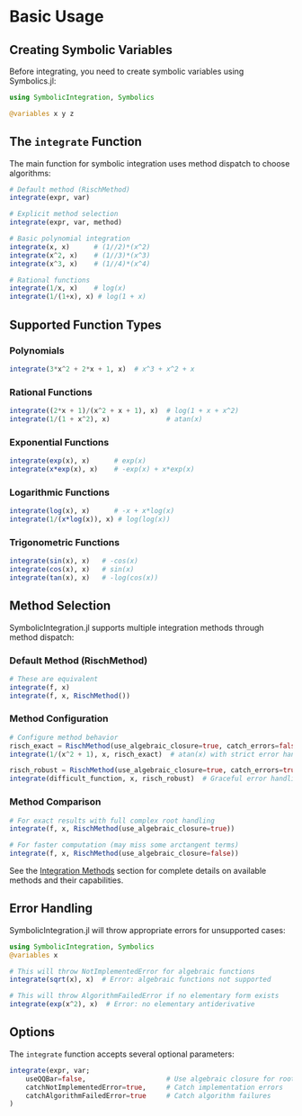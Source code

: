 # Basic Usage

## Creating Symbolic Variables

Before integrating, you need to create symbolic variables using Symbolics.jl:

```julia
using SymbolicIntegration, Symbolics

@variables x y z
```

## The `integrate` Function

The main function for symbolic integration uses method dispatch to choose algorithms:

```julia
# Default method (RischMethod)
integrate(expr, var)

# Explicit method selection
integrate(expr, var, method)
```

```julia
# Basic polynomial integration
integrate(x, x)      # (1//2)*(x^2)
integrate(x^2, x)    # (1//3)*(x^3)  
integrate(x^3, x)    # (1//4)*(x^4)

# Rational functions
integrate(1/x, x)    # log(x)
integrate(1/(1+x), x) # log(1 + x)
```

## Supported Function Types

### Polynomials
```julia
integrate(3*x^2 + 2*x + 1, x)  # x^3 + x^2 + x
```

### Rational Functions
```julia
integrate((2*x + 1)/(x^2 + x + 1), x)  # log(1 + x + x^2)
integrate(1/(1 + x^2), x)              # atan(x)
```

### Exponential Functions
```julia
integrate(exp(x), x)      # exp(x)
integrate(x*exp(x), x)    # -exp(x) + x*exp(x)
```

### Logarithmic Functions  
```julia
integrate(log(x), x)      # -x + x*log(x)
integrate(1/(x*log(x)), x) # log(log(x))
```

### Trigonometric Functions
```julia
integrate(sin(x), x)   # -cos(x)
integrate(cos(x), x)   # sin(x)  
integrate(tan(x), x)   # -log(cos(x))
```

## Method Selection

SymbolicIntegration.jl supports multiple integration methods through method dispatch:

### Default Method (RischMethod)
```julia
# These are equivalent
integrate(f, x)
integrate(f, x, RischMethod())
```

### Method Configuration
```julia
# Configure method behavior
risch_exact = RischMethod(use_algebraic_closure=true, catch_errors=false)
integrate(1/(x^2 + 1), x, risch_exact)  # atan(x) with strict error handling

risch_robust = RischMethod(use_algebraic_closure=true, catch_errors=true)  
integrate(difficult_function, x, risch_robust)  # Graceful error handling
```

### Method Comparison
```julia
# For exact results with full complex root handling
integrate(f, x, RischMethod(use_algebraic_closure=true))

# For faster computation (may miss some arctangent terms)
integrate(f, x, RischMethod(use_algebraic_closure=false))
```

See the [Integration Methods](../methods/overview.md) section for complete details on available methods and their capabilities.

## Error Handling

SymbolicIntegration.jl will throw appropriate errors for unsupported cases:

```julia
using SymbolicIntegration, Symbolics
@variables x

# This will throw NotImplementedError for algebraic functions
integrate(sqrt(x), x)  # Error: algebraic functions not supported

# This will throw AlgorithmFailedError if no elementary form exists  
integrate(exp(x^2), x)  # Error: no elementary antiderivative
```

## Options

The `integrate` function accepts several optional parameters:

```julia
integrate(expr, var; 
    useQQBar=false,                    # Use algebraic closure for roots
    catchNotImplementedError=true,     # Catch implementation errors
    catchAlgorithmFailedError=true     # Catch algorithm failures
)
```